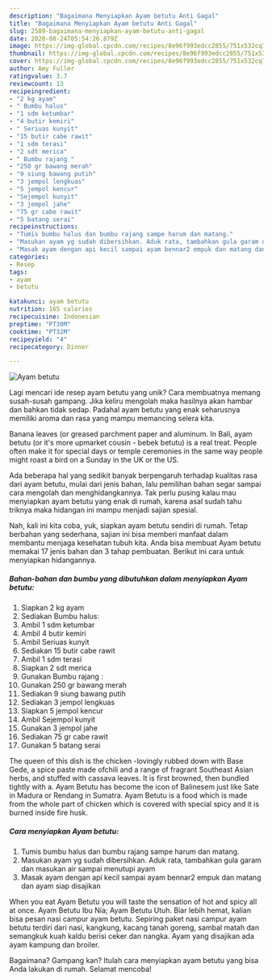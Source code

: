 ```yaml
---
description: "Bagaimana Menyiapkan Ayam betutu Anti Gagal"
title: "Bagaimana Menyiapkan Ayam betutu Anti Gagal"
slug: 2589-bagaimana-menyiapkan-ayam-betutu-anti-gagal
date: 2020-08-24T05:54:26.879Z
image: https://img-global.cpcdn.com/recipes/8e96f993edcc2855/751x532cq70/ayam-betutu-foto-resep-utama.jpg
thumbnail: https://img-global.cpcdn.com/recipes/8e96f993edcc2855/751x532cq70/ayam-betutu-foto-resep-utama.jpg
cover: https://img-global.cpcdn.com/recipes/8e96f993edcc2855/751x532cq70/ayam-betutu-foto-resep-utama.jpg
author: Amy Fuller
ratingvalue: 3.7
reviewcount: 13
recipeingredient:
- "2 kg ayam"
- " Bumbu halus"
- "1 sdm ketumbar"
- "4 butir kemiri"
- " Seriuas kunyit"
- "15 butir cabe rawit"
- "1 sdm terasi"
- "2 sdt merica"
- " Bumbu rajang "
- "250 gr bawang merah"
- "9 siung bawang putih"
- "3 jempol lengkuas"
- "5 jempol kencur"
- "Sejempol kunyit"
- "3 jempol jahe"
- "75 gr cabe rawit"
- "5 batang serai"
recipeinstructions:
- "Tumis bumbu halus dan bumbu rajang sampe harum dan matang."
- "Masukan ayam yg sudah dibersihkan. Aduk rata, tambahkan gula garam dan masukan air sampai menutupi ayam"
- "Masak ayam dengan api kecil sampai ayam bennar2 empuk dan matang dan ayam siap disajikan"
categories:
- Resep
tags:
- ayam
- betutu

katakunci: ayam betutu 
nutrition: 165 calories
recipecuisine: Indonesian
preptime: "PT30M"
cooktime: "PT32M"
recipeyield: "4"
recipecategory: Dinner

---
```



![Ayam betutu](https://img-global.cpcdn.com/recipes/8e96f993edcc2855/751x532cq70/ayam-betutu-foto-resep-utama.jpg)

Lagi mencari ide resep ayam betutu yang unik? Cara membuatnya memang susah-susah gampang. Jika keliru mengolah maka hasilnya akan hambar dan bahkan tidak sedap. Padahal ayam betutu yang enak seharusnya memiliki aroma dan rasa yang mampu memancing selera kita.

Banana leaves (or greased parchment paper and aluminum. In Bali, ayam betutu (or it&#39;s more upmarket cousin - bebek betutu) is a real treat. People often make it for special days or temple ceremonies in the same way people might roast a bird on a Sunday in the UK or the US.

Ada beberapa hal yang sedikit banyak berpengaruh terhadap kualitas rasa dari ayam betutu, mulai dari jenis bahan, lalu pemilihan bahan segar sampai cara mengolah dan menghidangkannya. Tak perlu pusing kalau mau menyiapkan ayam betutu yang enak di rumah, karena asal sudah tahu triknya maka hidangan ini mampu menjadi sajian spesial.


Nah, kali ini kita coba, yuk, siapkan ayam betutu sendiri di rumah. Tetap berbahan yang sederhana, sajian ini bisa memberi manfaat dalam membantu menjaga kesehatan tubuh kita. Anda bisa membuat Ayam betutu memakai 17 jenis bahan dan 3 tahap pembuatan. Berikut ini cara untuk menyiapkan hidangannya.

<!--inarticleads1-->

##### Bahan-bahan dan bumbu yang dibutuhkan dalam menyiapkan Ayam betutu:

1. Siapkan 2 kg ayam
1. Sediakan  Bumbu halus:
1. Ambil 1 sdm ketumbar
1. Ambil 4 butir kemiri
1. Ambil  Seriuas kunyit
1. Sediakan 15 butir cabe rawit
1. Ambil 1 sdm terasi
1. Siapkan 2 sdt merica
1. Gunakan  Bumbu rajang :
1. Gunakan 250 gr bawang merah
1. Sediakan 9 siung bawang putih
1. Sediakan 3 jempol lengkuas
1. Siapkan 5 jempol kencur
1. Ambil Sejempol kunyit
1. Gunakan 3 jempol jahe
1. Sediakan 75 gr cabe rawit
1. Gunakan 5 batang serai


The queen of this dish is the chicken -lovingly rubbed down with Base Gede, a spice paste made ofchili and a range of fragrant Southeast Asian herbs, and stuffed with cassava leaves. It is first browned, then bundled tightly with a. Ayam Betutu has become the icon of Balinesem just like Sate in Madura or Rendang in Sumatra. Ayam Betutu is a food which is made from the whole part of chicken which is covered with special spicy and it is burned inside fire husk. 

<!--inarticleads2-->

##### Cara menyiapkan Ayam betutu:

1. Tumis bumbu halus dan bumbu rajang sampe harum dan matang.
1. Masukan ayam yg sudah dibersihkan. Aduk rata, tambahkan gula garam dan masukan air sampai menutupi ayam
1. Masak ayam dengan api kecil sampai ayam bennar2 empuk dan matang dan ayam siap disajikan


When you eat Ayam Betutu you will taste the sensation of hot and spicy all at once. Ayam Betutu Ibu Nia; Ayam Betutu Utuh. Biar lebih hemat, kalian bisa pesan nasi campur ayam betutu. Sepiring paket nasi campur ayam betutu terdiri dari nasi, kangkung, kacang tanah goreng, sambal matah dan semangkuk kuah kaldu berisi ceker dan nangka. Ayam yang disajikan ada ayam kampung dan broiler. 

Bagaimana? Gampang kan? Itulah cara menyiapkan ayam betutu yang bisa Anda lakukan di rumah. Selamat mencoba!
